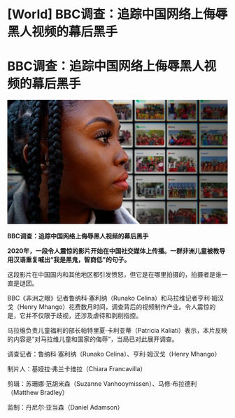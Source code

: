 # [World] BBC调查：追踪中国网络上侮辱黑人视频的幕后黑手

#  BBC调查：追踪中国网络上侮辱黑人视频的幕后黑手

![](p0cf0bw1.jpg)

**BBC调查：追踪中国网络上侮辱黑人视频的幕后黑手**


**2020年，一段令人震惊的影片开始在中国社交媒体上传播。一群非洲儿童被教导用汉语重复喊出“我是黑鬼，智商低”的句子。**

这段影片在中国国内和其他地区都引发愤怒，但它是在哪里拍摄的，拍摄者是谁一直是谜团。

BBC《非洲之眼》记者鲁纳科·塞利纳（Runako Celina）和马拉维记者亨利·姆汉戈（Henry Mhango）花费数月时间，调查背后的视频制作产业。令人震惊的是，它并不仅限于歧视，还涉及虐待和剥削指控。

马拉维负责儿童福利的部长帕特里夏·卡利亚蒂（Patricia Kaliati）表示，本片反映的内容是“对马拉维儿童和国家的侮辱”，当局已对此展开调查。

调查记者：鲁纳科·塞利纳（Runako Celina）、亨利·姆汉戈（Henry Mhango）

制片人：基娅拉·弗兰卡维拉（Chiara Francavilla）

剪辑：苏珊娜·范胡米森（Suzanne Vanhooymissen）、马修·布拉德利（Matthew Bradley）

监制：丹尼尔·亚当森（Daniel Adamson）


